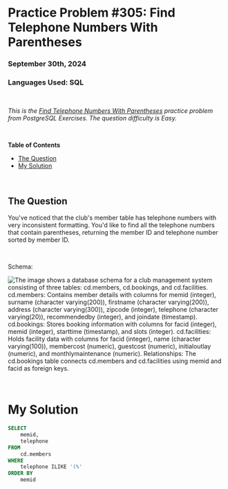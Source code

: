 # **Practice Problem #305: Find Telephone Numbers With Parentheses**
### September 30th, 2024
### Languages Used: SQL

<br>

*This is the [Find Telephone Numbers With Parentheses](https://pgexercises.com/questions/string/reg.html) practice problem from PostgreSQL Exercises. The question difficulty is Easy.*

<br>

**Table of Contents**

-   [The Question](#the-question)
-   [My Solution](#my-solution)
  
<br>

## The Question

You've noticed that the club's member table has telephone numbers with very inconsistent formatting. You'd like to find all the telephone numbers that contain parentheses, returning the member ID and telephone number sorted by member ID.

<br>

Schema:

![The image shows a database schema for a club management system consisting of three tables: cd.members, cd.bookings, and cd.facilities. cd.members: Contains member details with columns for memid (integer), surname (character varying(200)), firstname (character varying(200)), address (character varying(300)), zipcode (integer), telephone (character varying(20)), recommendedby (integer), and joindate (timestamp). cd.bookings: Stores booking information with columns for facid (integer), memid (integer), starttime (timestamp), and slots (integer). cd.facilities: Holds facility data with columns for facid (integer), name (character varying(100)), membercost (numeric), guestcost (numeric), initialoutlay (numeric), and monthlymaintenance (numeric). Relationships: The cd.bookings table connects cd.members and cd.facilities using memid and facid as foreign keys.](https://github.com/LexiPugh/practice-problems/blob/main/figs/pg_schema.png)

<br>

# My Solution

``` SQL
SELECT
	memid,
	telephone
FROM
	cd.members
WHERE
	telephone ILIKE '(%'
ORDER BY
	memid
```
